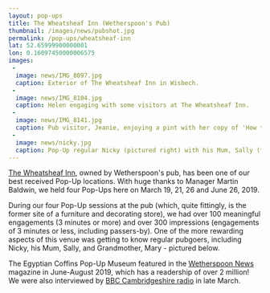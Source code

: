 ```yaml
---
layout: pop-ups
title: The Wheatsheaf Inn (Wetherspoon's Pub)
thumbnail: /images/news/pubshot.jpg
permalink: /pop-ups/wheatsheaf-inn
lat: 52.65999900000001
lon: 0.16097450000006575
images:
 -
  image: news/IMG_8097.jpg
  caption: Exterior of The Wheatsheaf Inn in Wisbech.
 -
  image: news/IMG_8104.jpg
  caption: Helen engaging with some visitors at The Wheatsheaf Inn.
 -
  image: news/IMG_8141.jpg
  caption: Pub visitor, Jeanie, enjoying a pint with her copy of 'How to Make an Egyptian Coffin'.
 -
  image: news/nicky.jpg
  caption: Pop-Up regular Nicky (pictured right) with his Mum, Sally (far left) and grandma, Mary (centre).
---
```


[The Wheatsheaf Inn](https://www.jdwetherspoon.com/pubs/all-pubs/england/cambridgeshire/the-wheatsheaf-inn-wisbech), owned by Wetherspoon's pub, has been one of our best received Pop-Up locations. With huge thanks to Manager Martin Baldwin, we held four Pop-Ups here on March 19, 21, 26 and June 26, 2019. 

During our four Pop-Up sessions at the pub (which, quite fittingly, is the former site of a furniture and decorating store), we had over 100 meaningful engagements (3 minutes or more) and over 300 impressions (engagements of 3 minutes or less, including passers-by). One of the more rewarding aspects of this venue was getting to know regular pubgoers, including Nicky, his Mum, Sally, and Grandmother, Mary - pictured below.  

The Egyptian Coffins Pop-Up Museum featured in the [Wetherspoon News](https://egyptiancoffins.org/news/wetherspoonnews) magazine in June-August 2019, which has a readership of over 2 million! We were also interviewed by [BBC Cambridgeshire radio](https://www.bbc.co.uk/news/uk-england-cambridgeshire-47720757) in late March.
